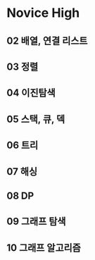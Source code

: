 # Novice High
## 02 배열, 연결 리스트


## 03 정렬


## 04 이진탐색


## 05 스택, 큐, 덱


## 06 트리


## 07 해싱


## 08 DP


## 09 그래프 탐색


## 10 그래프 알고리즘






